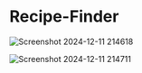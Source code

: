 # Recipe-Finder
![Screenshot 2024-12-11 214618](https://github.com/user-attachments/assets/43a2ac99-602b-4911-acee-8e3ead78d861)

![Screenshot 2024-12-11 214711](https://github.com/user-attachments/assets/72f6e86c-45de-45f7-9298-0f2706169b4e)
